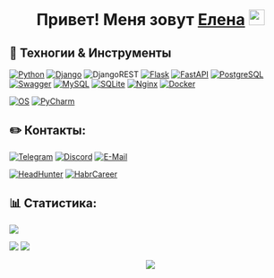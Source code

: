<h1 align="center">Привет! Меня зовут <a href="https://github.com/ElenaVasilkova/" target="_blank">Елена</a> 
<img src="https://github.com/blackcater/blackcater/raw/main/images/Hi.gif" height="28"/>
<!--
**ElenaVasilkova/ElenaVasilkova** is a ✨ _special_ ✨ repository because its `README.md` (this file) appears on your GitHub profile.
-->

## 🔧 Техногии & Инструменты

[![Python](https://img.shields.io/badge/Code-Python-informational?style=flat&logo=python&logoColor=white&color=6aa6f8)](https://www.python.org/)
[![Django](https://img.shields.io/badge/Framework-Django-informational?style=flat&logo=Django&logoColor=white&color=6aa6f8)](https://www.djangoproject.com/)
![DjangoREST](https://img.shields.io/badge/REST-Django-ff1709?style=flat&logo=django&logoColor=white&color=6aa6f8&labelColor=gray)
[![Flask](https://img.shields.io/badge/Framework-Flask-informational?style=flat&logo=Flask&logoColor=white&color=6aa6f8)](https://palletsprojects.com/p/flask/)
[![FastAPI](https://img.shields.io/badge/Framework-FastAPI-informational?style=flat&logo=FastAPI&logoColor=white&color=6aa6f8)](https://fastapi.tiangolo.com/)
[![PostgreSQL](https://img.shields.io/badge/Skill-PostgreSQL-informational?style=flat&logo=postgresql&logoColor=white&color=6aa6f8)](https://www.postgresql.org/)
[![Swagger](https://img.shields.io/badge/Skill-Swagger-informational?style=flat&logo=swagger&logoColor=white&color=6aa6f8)](https://swagger.io/)
[![MySQL](https://img.shields.io/badge/Skill-MySQL-informational?style=flat&logo=MySQL&logoColor=white&color=6aa6f8)](https://www.mysql.com/)
[![SQLite](https://img.shields.io/badge/Skill-SQLite-informational?style=flat&logo=SQLite&logoColor=white&color=6aa6f8)](https://www.sqlite.org/index.html)
[![Nginx](https://img.shields.io/badge/Skill-Nginx-informational?style=flat&logo=Nginx&logoColor=white&color=6aa6f8)](https://www.nginx.com/)
[![Docker](https://img.shields.io/badge/Skill-Docker-informational?style=flat&logo=Docker&logoColor=white&color=6aa6f8)](https://www.docker.com/)

[![OS](https://img.shields.io/badge/OS-Linux-informational?style=flat&logo=linux&logoColor=white&color=6aa6f8)]()
[![PyCharm](https://img.shields.io/badge/Editor-PyCharm-informational?style=flat&logo=pycharm&logoColor=white&color=6aa6f8)](https://www.jetbrains.com/pycharm/)

## ✏️ Контакты:

[![Telegram](https://img.shields.io/badge/Priority-Telegram-informational?style=flat&logo=telegram&logoColor=white&color=blue)](https://t.me/)
[![Discord](https://img.shields.io/badge/Discord-informational?style=flat&logo=discord&logoColor=white&color=6aa6f8)](https://discordapp.com/users/407572130398601217/)
[![E-Mail](https://img.shields.io/badge/Mail-informational?style=flat&logo=Gmail&logoColor=white&color=red)](mailto:)

[![HeadHunter](https://img.shields.io/badge/Resume-HeadHunter-informational?style=flat&logo=headhunter&logoColor=white&color=6aa6f8)]()
[![HabrCareer](https://img.shields.io/badge/Resume-HabrCareer-informational?style=flat&logo=habr&logoColor=white&color=6aa6f8)]()

## 📊 Статистика:

![](http://github-profile-summary-cards.vercel.app/api/cards/profile-details?username=ElenaVasilkova&theme=github_dark)
<!--
![](http://github-profile-summary-cards.vercel.app/api/cards/most-commit-language?username=elenavasilkova&theme=github_dark)
![](http://github-profile-summary-cards.vercel.app/api/cards/repos-per-language?username=ElenaVasilkova&theme=github_dark)
-->
![](http://github-profile-summary-cards.vercel.app/api/cards/stats?username=ElenaVasilkova&theme=github_dark)
![](http://github-profile-summary-cards.vercel.app/api/cards/productive-time?username=ElenaVasilkova&theme=github_dark&utcOffset=3)

<p align="center"><img src="https://komarev.com/ghpvc/?username=ElenaVasilkova" /></p>
